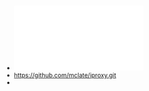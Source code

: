 - ![How to get unlimited 5G tethering with an unjailbroken iPhone _ by Brandon Smith _ Medium.pdf](../assets/How_to_get_unlimited_5G_tethering_with_an_unjailbroken_iPhone_by_Brandon_Smith_Medium_1695097657506_0.pdf)
- https://github.com/mclate/iproxy.git
-